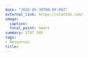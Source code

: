 ```yaml
---
date: "2020-05-30T00:00:00Z"
external_link: https://stat545.com/
image:
  caption: 
  focal_point: Smart
summary: STAT 545
tags:
- Resources
title: 
---
```


